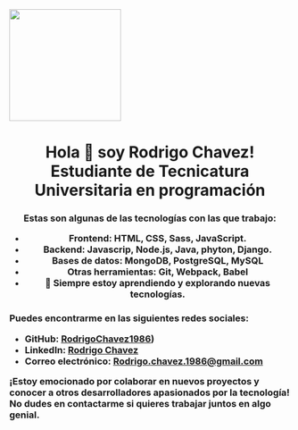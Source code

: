 <div id="header" aling= "center">
    <img src= "https://media.giphy.com/media/qgQUggAC3Pfv687qPC/giphy.gif" width="200">
    <h1 align= "center"> Hola 👋 soy Rodrigo Chavez! Estudiante de Tecnicatura Universitaria en programación</h1>
</div> 
    <h3 align= "center">
Estas son algunas de las tecnologías con las que trabajo:

- Frontend: HTML, CSS, Sass, JavaScript.
- Backend: Javascrip, Node.js, Java, phyton, Django.
- Bases de datos: MongoDB, PostgreSQL, MySQL
- Otras herramientas: Git, Webpack, Babel
- 🚀 Siempre estoy aprendiendo y explorando nuevas tecnologías.</h3>

<h3>Puedes encontrarme en las siguientes redes sociales:

- GitHub: [RodrigoChavez1986]([https://github.com/RodrigoChavez1986]))
- LinkedIn: [Rodrigo Chavez](www.linkedin.com/in/-rodrigo-chavez)
- Correo electrónico: Rodrigo.chavez.1986@gmail.com

¡Estoy emocionado por colaborar en nuevos proyectos y conocer a otros desarrolladores apasionados por la tecnología! No dudes en contactarme si quieres trabajar juntos en algo genial.</h3>
